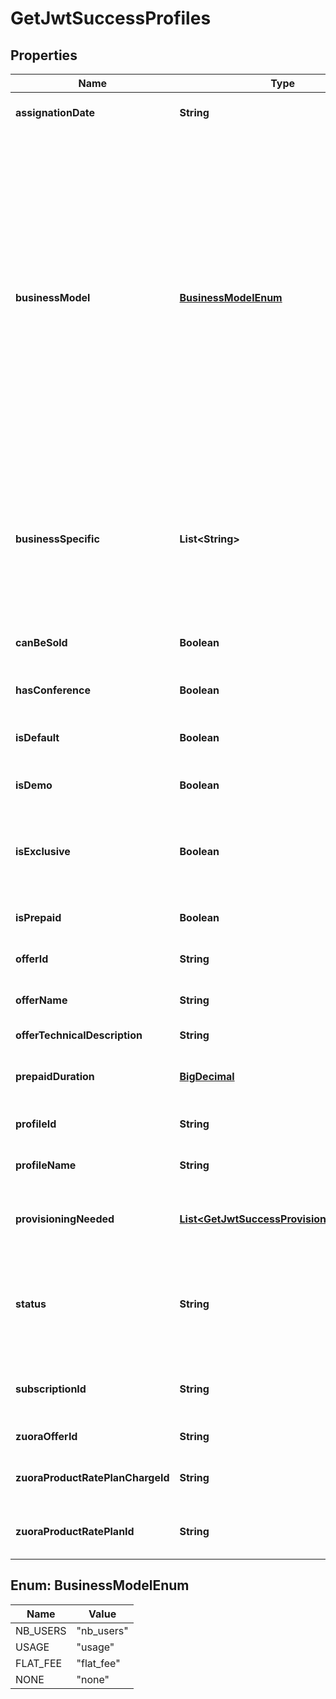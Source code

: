 
# GetJwtSuccessProfiles

## Properties
Name | Type | Description | Notes
------------ | ------------- | ------------- | -------------
**assignationDate** | **String** | Date when the subscription was attached to user profile | 
**businessModel** | [**BusinessModelEnum**](#BusinessModelEnum) | Indicates the business model associated to this offer (number of users, usage, ...) - &#x60;nb_users&#x60;: Licencing business model. Subscriptions having this business model are billed according to the number of users bought for it. - &#x60;usage&#x60;: Subscriptions having this business model are billed based on service consumption (whatever the number of users assigned to the subscription of this offer). - &#x60;flat_fee&#x60;: Subscriptions having this business model are billed based on a flat fee (same price each month for the company which subscribe to this offer). - &#x60;none&#x60;: no business model. Should be used for offers which are not sold (like Essential...). |  [optional]
**businessSpecific** | **List&lt;String&gt;** | Indicates if the subscription is related to specific(s) business (for verticals like HDS) - &#x60;NONE&#x60;: This subscription is used if the company does not have a businessSpecific field. - &#x60;HDS&#x60;: This subscription is used if the company have a businessSpecific HDS (HealthCare). |  [optional]
**canBeSold** | **Boolean** | Indicates if the offer is billed. &lt;br/&gt; Some offers will not be billed (Essential, Demo, ...). | 
**hasConference** | **Boolean** | Indicates if the profile contains conference services |  [optional]
**isDefault** | **Boolean** | Indicates if this profile is linked to user&#39;s company&#39;s subscription to default offer (i.e. Essential) | 
**isDemo** | **Boolean** | Indicates if the profile is linked to a demo subscription |  [optional]
**isExclusive** | **Boolean** | Indicates if the offer is exclusive for assignation to a user profile (if the user has already an exclusive offer assigned, it won&#39;t be possible to assign a second exclusive offer). |  [optional]
**isPrepaid** | **Boolean** | Indicates if the profile is linked to a prepaid subscription |  [optional]
**offerId** | **String** | Id of the Rainbow offer to which company subscription is attached | 
**offerName** | **String** | Name of the Rainbow offer to which company subscription is attached | 
**offerTechnicalDescription** | **String** | Offer technical description. |  [optional]
**prepaidDuration** | [**BigDecimal**](BigDecimal.md) | Prepaid subscription duration (in month). &lt;br/&gt;Only set if &#x60;isPrepaid&#x60; is true. |  [optional]
**profileId** | **String** | Id of the Rainbow profile to which company subscription is attached | 
**profileName** | **String** | Name of the Rainbow profile to which company subscription is attached | 
**provisioningNeeded** | [**List&lt;GetJwtSuccessProvisioningNeeded&gt;**](GetJwtSuccessProvisioningNeeded.md) | Array of Objects which indicates if account must be provisioned on other internal components when subscribing to this offer. |  [optional]
**status** | **String** | Status of the company subscription to which user profile is assigned &lt;br/&gt; &lt;br/&gt; Possible values: &lt;code&gt;active&lt;/code&gt;, &lt;code&gt;alerting&lt;/code&gt;, &lt;code&gt;hold&lt;/code&gt;, &lt;code&gt;terminated&lt;/code&gt; | 
**subscriptionId** | **String** | Id of company subscription to which user profile is assigned (one of the subscriptions available to user&#39;s company) | 
**zuoraOfferId** | **String** | ID of the related offer in Zuora (if offer can be sold) |  [optional]
**zuoraProductRatePlanChargeId** | **String** | ID of the ProductRatePlanChargeId used in Zuora (if offer can be sold) |  [optional]
**zuoraProductRatePlanId** | **String** | ID of the ProductRatePlanId to used in Zuora (if offer can be sold) |  [optional]


<a name="BusinessModelEnum"></a>
## Enum: BusinessModelEnum
Name | Value
---- | -----
NB_USERS | &quot;nb_users&quot;
USAGE | &quot;usage&quot;
FLAT_FEE | &quot;flat_fee&quot;
NONE | &quot;none&quot;



